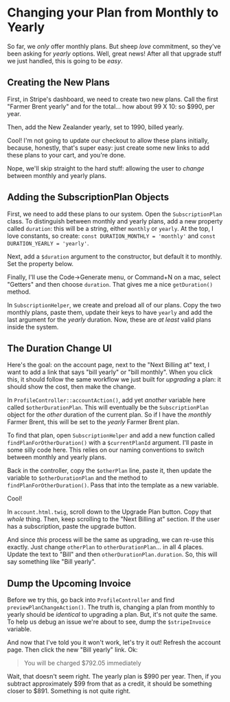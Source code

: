 # Changing your Plan from Monthly to Yearly

So far, we *only* offer monthly plans. But sheep *love* commitment, so they've been
asking for *yearly* options. Well, great news! After all that upgrade stuff we
just handled, this is going to be *easy*.

## Creating the New Plans

First, in Stripe's dashboard, we need to create two new plans. Call the first
"Farmer Brent yearly" and for the total... how about 99 X 10: so $990, per year.

Then, add the New Zealander yearly, set to 1990, billed yearly.

Cool! I'm not going to update our checkout to allow these plans initially, because,
honestly, that's super easy: just create some new links to add these plans to your
cart, and you're done.

Nope, we'll skip straight to the hard stuff: allowing the user to *change* between
monthly and yearly plans.

## Adding the SubscriptionPlan Objects

First, we need to add these plans to our system. Open the `SubscriptionPlan` class.
To distinguish between monthly and yearly plans, add a new property called `duration`:
this will be a string, either `monthly` or `yearly`. At the top, I love constants,
so create: `const DURATION_MONTHLY = 'monthly'` and `const DURATION_YEARLY = 'yearly'`.

Next, add a `$duration` argument to the constructor, but default it to monthly.
Set the property below.

Finally, I'll use the Code->Generate menu, or Command+N on a mac, select "Getters"
and then choose `duration`. That gives me a nice `getDuration()` method.

In `SubscriptionHelper`, we create and preload all of our plans. Copy the two monthly
plans, paste them, update their keys to have `yearly` and add the last argument for
the *yearly* duration. Now, these are *at least* valid plans inside the system.

## The Duration Change UI

Here's the goal: on the account page, next to the "Next Billing at" text, I want
to add a link that says "bill yearly" or "bill monthly". When you click
this, it should follow the same workflow we just built for *upgrading* a plan:
it should show the cost, then make the change.

In `ProfileController::accountAction()`, add yet *another* variable here called
`$otherDurationPlan`. This will eventually be the `SubscriptionPlan` object for
the *other* duration of the current plan. So if I have the *monthly* Farmer Brent,
this will be set to the *yearly* Farmer Brent plan.

To find that plan, open `SubscriptionHelper` and add a new function called
`findPlanForOtherDuration()` with a `$currentPlanId` argument. I'll paste in some
silly code here. This relies on our naming conventions to switch between monthly
and yearly plans.

Back in the controller, copy the `$otherPlan` line, paste it, then update the variable
to `$otherDurationPlan` and the method to `findPlanForOtherDuration()`. Pass that
into the template as a new variable.

Cool!

In `account.html.twig`, scroll down to the Upgrade Plan button. Copy that *whole*
thing. Then, keep scrolling to the "Next Billing at" section. If the user has a
subscription, paste the upgrade button.

And since *this* process will be the same as upgrading, we can re-use this exactly.
Just change `otherPlan` to `otherDurationPlan`... in all 4 places. Update the text
to "Bill" and then `otherDurationPlan.duration`. So, this will say something like
"Bill yearly".

## Dump the Upcoming Invoice

Before we try this, go back into `ProfileController` and find `previewPlanChangeAction()`.
The truth is, changing a plan from monthly to yearly should be *identical* to upgrading
a plan. But, it's not *quite* the same. To help us debug an issue we're about to
see, dump the `$stripeInvoice` variable.

And now that I've told you it won't work, let's try it out! Refresh the account
page. Then click the new "Bill yearly" link. Ok:

> You will be charged $792.05 immediately

Wait, that doesn't seem right. The yearly plan is $990 per year. Then, if you subtract
approximately $99 from that as a credit, it should be something closer to $891.
Something is not quite right.
